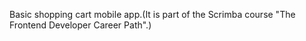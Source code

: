 Basic shopping cart mobile app.(It is part of the Scrimba course "The Frontend Developer Career Path".)
